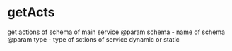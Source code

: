 # getActs

get actions of schema of main service
@param schema - name of schema
@param type - type of sctions of service dynamic or static
